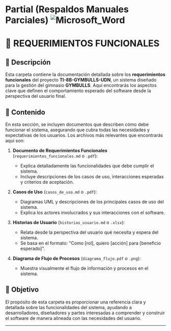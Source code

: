  # Partial (Respaldos Manuales Parciales) ![Microsoft_Word](https://img.shields.io/badge/Microsoft_Word-2B579A?style=for-the-badge&logo=microsoft-word&logoColor=white)

# 📂 REQUERIMIENTOS FUNCIONALES

## 📌 Descripción
Esta carpeta contiene la documentación detallada sobre los **requerimientos funcionales** del proyecto **TI-8B-GYMBULLS-UDN**, un sistema diseñado para la gestión del gimnasio **GYMBULLS**. Aquí encontrarás los aspectos clave que definen el comportamiento esperado del software desde la perspectiva del usuario final.

## 📑 Contenido
En esta sección, se incluyen documentos que describen cómo debe funcionar el sistema, asegurando que cubra todas las necesidades y expectativas de los usuarios. Los archivos más relevantes que encontrarás aquí son:

1. **Documento de Requerimientos Funcionales** (`requerimientos_funcionales.md` o `.pdf`):  
   - Explica detalladamente las funcionalidades que debe cumplir el sistema.  
   - Incluye descripciones de los casos de uso, interacciones esperadas y criterios de aceptación.

2. **Casos de Uso** (`casos_de_uso.md` o `.pdf`):  
   - Diagramas UML y descripciones de los principales casos de uso del sistema.  
   - Explica los actores involucrados y sus interacciones con el software.

3. **Historias de Usuario** (`historias_usuario.md` o `.xlsx`):  
   - Relata desde la perspectiva del usuario qué necesita y espera del sistema.  
   - Se basa en el formato: "Como [rol], quiero [acción] para [beneficio esperado]".

4. **Diagrama de Flujo de Procesos** (`diagrama_flujo.pdf` o `.png`):  
   - Muestra visualmente el flujo de información y procesos en el sistema.  

## 🎯 Objetivo
El propósito de esta carpeta es proporcionar una referencia clara y detallada sobre las funcionalidades del sistema, ayudando a desarrolladores, diseñadores y partes interesadas a comprender y construir el software de manera alineada con las necesidades del usuario.

---
